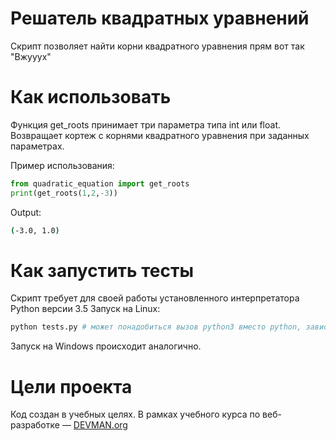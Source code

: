 # Решатель квадратных уравнений

Скрипт позволяет найти корни квадратного уравнения прям вот так "Вжууух"

# Как использовать

Функция get_roots принимает три параметра типа int или float. 
Возвращает кортеж с корнями квадратного уравнения при заданных параметрах.

Пример использования:
```python
from quadratic_equation import get_roots
print(get_roots(1,2,-3))
```
Output:
```bash
(-3.0, 1.0)
```

# Как запустить тесты

Скрипт требует для своей работы установленного интерпретатора Python версии 3.5
Запуск на Linux:

```bash
python tests.py # может понадобиться вызов python3 вместо python, зависит от настроек операционной системы
```

Запуск на Windows происходит аналогично.

# Цели проекта

Код создан в учебных целях. В рамках учебного курса по веб-разработке ― [DEVMAN.org](https://devman.org)
